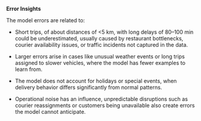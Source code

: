 **Error Insights**

The model errors are related to:

- Short trips, of about distances of <5 km, with long delays of 80–100 min could be underestimated, usually caused by restaurant bottlenecks, courier availability issues, or traffic incidents not captured in the data.

- Larger errors arise in cases like unusual weather events or long trips assigned to slower vehicles, where the model has fewer examples to learn from.

- The model does not account for holidays or special events, when delivery behavior differs significantly from normal patterns.

- Operational noise has an influence, unpredictable disruptions such as courier reassignments or customers being unavailable also create errors the model cannot anticipate.
